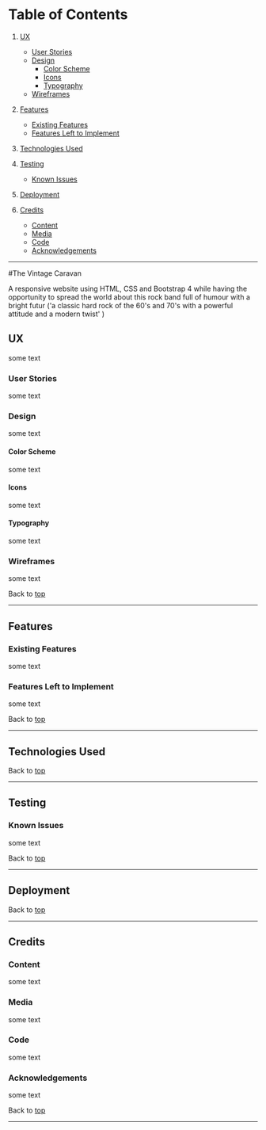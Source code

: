 # Table of Contents <a name="TableOfContents"></a>

1. [UX](#UX)
	- [User Stories](#UserStories)
	- [Design](#Design)
		- [Color Scheme](#ColorScheme)
		- [Icons](#Icons)
		- [Typography](#Typography)
	- [Wireframes](#Wireframes)

2. [Features](#Features)

	- [Existing Features](#ExistingFeatures)
	- [Features Left to Implement](#FeaturesLeftToImplement)
	
3. [Technologies Used](#TechnologiesUsed)


4. [Testing](#Testing)

	- [Known Issues](#KnownIssues)

5. [Deployment](#Deployment)

6. [Credits](#Credits)

	- [Content](#Content)
	- [Media](#Media)
	- [Code](#Code)
	- [Acknowledgements](#Acknowledgements)
	
---
#The Vintage Caravan

A responsive website using HTML, CSS and Bootstrap 4 while having the opportunity to spread the world about this rock band full of humour with a bright futur ('a classic hard rock of the 60's and 70's with a powerful attitude and a modern twist' )


## UX  <a name="UX"></a>
some text

### User Stories <a name="UserStories"></a>
some text

### Design <a name="Design"></a>
some text

#### Color Scheme <a name="ColorScheme"></a>
some text

#### Icons <a name="Icons"></a>
some text

#### Typography <a name="Typography"></a>
some text

### Wireframes <a name="Wireframes"></a>
some text

Back to [top](#TableOfContents)

---

## Features <a name="Features"></a>

### Existing Features <a name="ExistingFeatures"></a>
some text

### Features Left to Implement <a name="FeaturesLeftToImplement"></a>
some text

Back to [top](#TableOfContents)

---

## Technologies Used <a name="TechnologiesUsed"></a>

Back to [top](#TableOfContents)

---

## Testing <a name="Testing"></a>

### Known Issues <a name="KnownIssues"></a>
some text

Back to [top](#TableOfContents)

---

## Deployment <a name="Deployment"></a>

Back to [top](#TableOfContents)

---

## Credits <a name="Credits"></a>

### Content <a name="Validators"></a>
some text

### Media <a name="Media"></a>
some text

### Code <a name="Code"></a>
some text

### Acknowledgements <a name="Acknowledgements"></a>
some text

Back to [top](#TableOfContents)

---